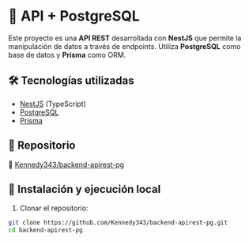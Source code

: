 # 🚀 API + PostgreSQL

Este proyecto es una **API REST** desarrollada con **NestJS** que permite la manipulación de datos a través de endpoints. Utiliza **PostgreSQL** como base de datos y **Prisma** como ORM.

## 🛠 Tecnologías utilizadas

- [NestJS](https://nestjs.com/) (TypeScript)  
- [PostgreSQL](https://www.postgresql.org/)  
- [Prisma](https://www.prisma.io/)  


## 📂 Repositorio

🔗 [Kennedy343/backend-apirest-pg](https://github.com/Kennedy343/backend-apirest-pg)

## 🚀 Instalación y ejecución local

1. Clonar el repositorio:

```bash
git clone https://github.com/Kennedy343/backend-apirest-pg.git
cd backend-apirest-pg
